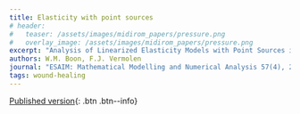 ```yaml
---
title: Elasticity with point sources
# header: 
#   teaser: /assets/images/midirom_papers/pressure.png
#   overlay_image: /assets/images/midirom_papers/pressure.png
excerpt: "Analysis of Linearized Elasticity Models with Point Sources in Weighted Sobolev Spaces: Applications in Tissue Contraction"
authors: W.M. Boon, F.J. Vermolen
journal: "ESAIM: Mathematical Modelling and Numerical Analysis 57(4), 2349-2370"
tags: wound-healing
---
```


[Published version](https://doi.org/10.1051/m2an/2023055){: .btn .btn--info}
<!-- [ArXiv (open access)](https://arxiv.org/abs/2402.10615){: .btn .btn--success} -->
